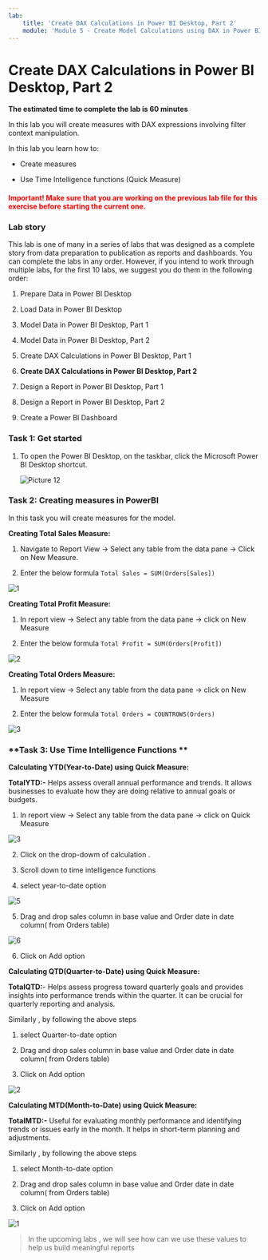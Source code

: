```yaml
---
lab:
    title: 'Create DAX Calculations in Power BI Desktop, Part 2'
    module: 'Module 5 - Create Model Calculations using DAX in Power BI'
---
```



# **Create DAX Calculations in Power BI Desktop, Part 2**

**The estimated time to complete the lab is 60 minutes**

In this lab you will create measures with DAX expressions involving filter context manipulation.

In this lab you learn how to:

- Create measures

- Use Time Intelligence functions (Quick Measure)


<h4><span style="color:red;">Important! Make sure that you are working on the previous lab file for this exercise before starting the current one.</span></h4>


### **Lab story**

This lab is one of many in a series of labs that was designed as a complete story from data preparation to publication as reports and dashboards. You can complete the labs in any order. However, if you intend to work through multiple labs, for the first 10 labs, we suggest you do them in the following order:

1. Prepare Data in Power BI Desktop

2. Load Data in Power BI Desktop

3. Model Data in Power BI Desktop, Part 1

4. Model Data in Power BI Desktop, Part 2

5. Create DAX Calculations in Power BI Desktop, Part 1

6. **Create DAX Calculations in Power BI Desktop, Part 2**

7. Design a Report in Power BI Desktop, Part 1

8. Design a Report in Power BI Desktop, Part 2

9. Create a Power BI Dashboard



### **Task 1: Get started**

1. To open the Power BI Desktop, on the taskbar, click the Microsoft Power BI Desktop shortcut.

    ![Picture 12](Linked_image_Files/06-create-dax-calculations-in-power-bi-desktop-advanced_image1.png)

### **Task 2: Creating measures in PowerBI**

In this task you will create measures for the model.

**Creating Total Sales Measure:**

1. Navigate to Report View -> Select any table from the data pane -> Click on New Measure.

2. Enter the below formula 
`Total Sales = SUM(Orders[Sales])
`

![1](https://github.com/Neha-Chiluka/power-bi-next-level/blob/master/Images/totalsaless.jpg?raw=true "1")

**Creating Total Profit Measure:**

1. In report view -> Select any table from the data pane -> click on New Measure

2. Enter the below formula
`Total Profit = SUM(Orders[Profit])`

![2](https://github.com/Neha-Chiluka/power-bi-next-level/blob/master/Images/total%20profit.jpg?raw=true "2")

**Creating Total Orders Measure:**

1. In report view -> Select any table from the data pane -> click on New Measure

2. Enter the below formula
`Total Orders = COUNTROWS(Orders)`

![3](https://github.com/Neha-Chiluka/power-bi-next-level/blob/master/Images/totaloders.jpg?raw=true "3")

### **Task 3: Use Time Intelligence Functions **

**Calculating YTD(Year-to-Date) using Quick Measure:**

**TotalYTD:-** Helps assess overall annual performance and trends. It allows businesses to evaluate how they are doing relative to annual goals or budgets.

1. In report view -> Select any table from the data pane -> click on Quick Measure

![3](https://github.com/Neha-Chiluka/power-bi-next-level/blob/master/Images/newmeasure.jpg?raw=true "3")

2. Click on the drop-dowm of calculation .

3. Scroll down to time intelligence functions

4. select year-to-date option

![5](https://github.com/Neha-Chiluka/power-bi-next-level/blob/master/Images/yeartodate.jpg?raw=true "5")

5. Drag and drop sales column in base value and Order date in date column( from Orders table)

![6](https://github.com/Neha-Chiluka/power-bi-next-level/blob/master/Images/valuesytd.jpg?raw=true "6")

6. Click on Add option

**Calculating QTD(Quarter-to-Date) using Quick Measure:**

**TotalQTD:**- Helps assess progress toward quarterly goals and provides insights into performance trends within the quarter. It can be crucial for quarterly reporting and analysis.

Similarly , by following the above steps

1. select Quarter-to-date option

2. Drag and drop sales column in base value and Order date in date column( from Orders table)

3. Click on Add option

![2](https://github.com/Neha-Chiluka/power-bi-next-level/blob/master/Images/qtd.jpg?raw=true "2")

**Calculating MTD(Month-to-Date) using Quick Measure:**

**TotalMTD:-** Useful for evaluating monthly performance and identifying trends or issues early in the month. It helps in short-term planning and adjustments.

Similarly , by following the above steps

1. select Month-to-date option

2. Drag and drop sales column in base value and Order date in date column( from Orders table)

3. Click on Add option

![1](https://github.com/Neha-Chiluka/power-bi-next-level/blob/master/Images/mtd.jpg?raw=true "1")


> In the upcoming labs , we will see how can we use these values to help us build meaningful reports
